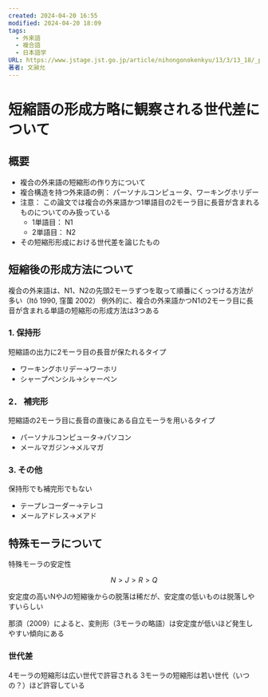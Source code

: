 ```yaml
---
created: 2024-04-20 16:55
modified: 2024-04-20 18:09
tags:
  - 外来語
  - 複合語
  - 日本語学
URL: https://www.jstage.jst.go.jp/article/nihongonokenkyu/13/3/13_18/_pdf/-char/ja
著者: 文昶允
---
```


# 短縮語の形成方略に観察される世代差について

## 概要

- 複合の外来語の短縮形の作り方について
- 複合構造を持つ外来語の例： パーソナルコンピュータ、ワーキングホリデー
- 注意： この論文では複合の外来語かつ1単語目の2モーラ目に長音が含まれるものについてのみ扱っている
    - 1単語目： N1
    - 2単語目： N2
- その短縮形形成における世代差を論じたもの

## 短縮後の形成方法について

複合の外来語は、N1、N2の先頭2モーラずつを取って順番にくっつける方法が多い（Itô 1990, 窪薗 2002）
例外的に、複合の外来語かつN1の2モーラ目に長音が含まれる単語の短縮形の形成方法は3つある

### 1. 保持形

短縮語の出力に2モーラ目の長音が保たれるタイプ

- ワーキングホリデー→ワーホリ
- シャープペンシル→シャーペン

### 2． 補完形

短縮語の2モーラ目に長音の直後にある自立モーラを用いるタイプ

- パーソナルコンピュータ→パソコン
- メールマガジン→メルマガ

### 3. その他

保持形でも補完形でもない

- テープレコーダー→テレコ
- メールアドレス→メアド

## 特殊モーラについて

特殊モーラの安定性

$$
N > J > R > Q
$$

安定度の高いNやJの短縮後からの脱落は稀だが、安定度の低いものは脱落しやすいらしい

那須（2009）によると、変則形（3モーラの略語）は安定度が低いほど発生しやすい傾向にある

### 世代差

4モーラの短縮形は広い世代で許容される
3モーラの短縮形は若い世代（いつの？）ほど許容している

